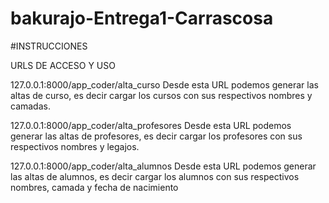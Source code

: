 # bakurajo-Entrega1-Carrascosa


#INSTRUCCIONES

URLS DE ACCESO Y USO

127.0.0.1:8000/app_coder/alta_curso 
Desde esta URL podemos generar las altas de curso, es decir cargar los cursos con sus respectivos nombres y camadas.

127.0.0.1:8000/app_coder/alta_profesores
Desde esta URL podemos generar las altas de profesores, es decir cargar los profesores con sus respectivos nombres y legajos. 

127.0.0.1:8000/app_coder/alta_alumnos
Desde esta URL podemos generar las altas de alumnos, es decir cargar los alumnos con sus respectivos nombres, camada y fecha de nacimiento
